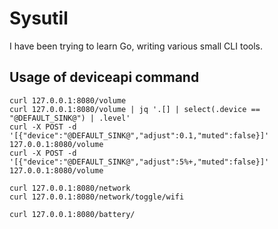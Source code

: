 # Sysutil

I have been trying to learn Go, writing various small CLI tools.

## Usage of deviceapi command

```
curl 127.0.0.1:8080/volume
curl 127.0.0.1:8080/volume | jq '.[] | select(.device == "@DEFAULT_SINK@") | .level'
curl -X POST -d '[{"device":"@DEFAULT_SINK@","adjust":0.1,"muted":false}]' 127.0.0.1:8080/volume
curl -X POST -d '[{"device":"@DEFAULT_SINK@","adjust":5%+,"muted":false}]' 127.0.0.1:8080/volume

curl 127.0.0.1:8080/network
curl 127.0.0.1:8080/network/toggle/wifi

curl 127.0.0.1:8080/battery/
```
